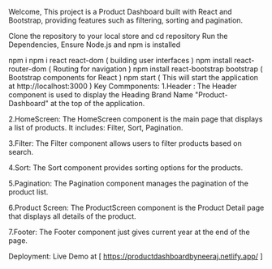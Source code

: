 Welcome, This project is a Product Dashboard built with React and Bootstrap, providing features such as filtering, sorting and pagination.

Clone the repository to your local store and cd repository Run the Dependencies, Ensure Node.js and npm is installed

npm i
npm i react react-dom ( building user interfaces )
npm install react-router-dom ( Routing for navigation )
npm install react-bootstrap bootstrap ( Bootstrap components for React )
npm start ( This will start the application at http://localhost:3000 )
Key Commponents: 1.Header : The Header component is used to display the Heading Brand Name "Product-Dashboard" at the top of the application.

2.HomeScreen: The HomeScreen component is the main page that displays a list of products. It includes: Filter, Sort, Pagination.

3.Filter: The Filter component allows users to filter products based on search.

4.Sort: The Sort component provides sorting options for the products.

5.Pagination: The Pagination component manages the pagination of the product list.

6.Product Screen: The ProductScreen component is the Product Detail page that displays all details of the product.

7.Footer: The Footer component just gives current year at the end of the page.

Deployment: Live Demo at [ https://productdashboardbyneeraj.netlify.app/ ]

